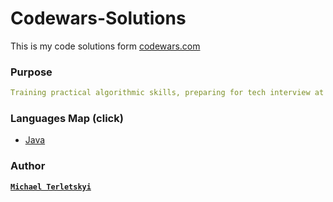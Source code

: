# Codewars-Solutions

This is my code solutions form [codewars.com](https://www.codewars.com/)

### Purpose

```yaml
Training practical algorithmic skills, preparing for tech interview at FAANG and other...
```

### Languages Map (click)

- [Java](https://github.com/MichaelTerletskyi/Codewars-Solutions/blob/main/java/JAVA_MAP.md)

### Author

**[`Michael Terletskyi`](https://github.com/MichaelTerletskyi)**
